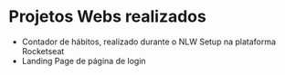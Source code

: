 # Projetos Webs realizados

 - Contador de hábitos, realizado durante o NLW Setup na plataforma Rocketseat
 - Landing Page de página de login
